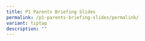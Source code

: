 ```yaml
---
title: P1 Parents Briefing Slides
permalink: /p1-parents-briefing-slides/permalink/
variant: tiptap
description: ""
---
```

